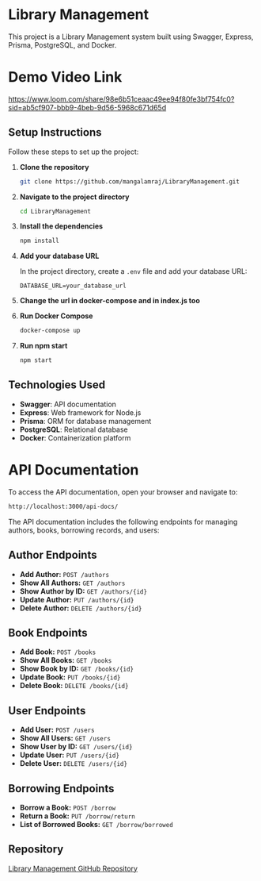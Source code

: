# Library Management

This project is a Library Management system built using Swagger, Express, Prisma, PostgreSQL, and Docker.

# Demo Video Link

https://www.loom.com/share/98e6b51ceaac49ee94f80fe3bf754fc0?sid=ab5cf907-bbb9-4beb-9d56-5968c671d65d

## Setup Instructions

Follow these steps to set up the project:

1. **Clone the repository**

   ```bash
   git clone https://github.com/mangalamraj/LibraryManagement.git
   ```

2. **Navigate to the project directory**

   ```bash
   cd LibraryManagement
   ```

3. **Install the dependencies**

   ```bash
   npm install
   ```

4. **Add your database URL**

   In the project directory, create a `.env` file and add your database URL:

   ```env
   DATABASE_URL=your_database_url
   ```
4. **Change the url in docker-compose and in index.js too**

   

5. **Run Docker Compose**

   ```bash
   docker-compose up
   ```
5. **Run npm start**

   ```bash
   npm start
   ```

## Technologies Used

- **Swagger**: API documentation
- **Express**: Web framework for Node.js
- **Prisma**: ORM for database management
- **PostgreSQL**: Relational database
- **Docker**: Containerization platform

# API Documentation

To access the API documentation, open your browser and navigate to:

   ```bash
   http://localhost:3000/api-docs/
   ```

The API documentation includes the following endpoints for managing authors, books, borrowing records, and users:

## Author Endpoints

- **Add Author:** `POST /authors`
- **Show All Authors:** `GET /authors`
- **Show Author by ID:** `GET /authors/{id}`
- **Update Author:** `PUT /authors/{id}`
- **Delete Author:** `DELETE /authors/{id}`

## Book Endpoints

- **Add Book:** `POST /books`
- **Show All Books:** `GET /books`
- **Show Book by ID:** `GET /books/{id}`
- **Update Book:** `PUT /books/{id}`
- **Delete Book:** `DELETE /books/{id}`

## User Endpoints

- **Add User:** `POST /users`
- **Show All Users:** `GET /users`
- **Show User by ID:** `GET /users/{id}`
- **Update User:** `PUT /users/{id}`
- **Delete User:** `DELETE /users/{id}`

## Borrowing Endpoints

- **Borrow a Book:** `POST /borrow`
- **Return a Book:** `PUT /borrow/return`
- **List of Borrowed Books:** `GET /borrow/borrowed`

## Repository

[Library Management GitHub Repository](https://github.com/mangalamraj/LibraryManagement.git)
